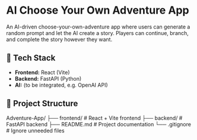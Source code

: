 # AI Choose Your Own Adventure App

An AI-driven choose-your-own-adventure app where users can generate a random prompt and let the AI create a story. Players can continue, branch, and complete the story however they want.

## 🚀 Tech Stack

- **Frontend:** React (Vite)
- **Backend:** FastAPI (Python)
- **AI:** (to be integrated, e.g. OpenAI API)

## 📂 Project Structure

Adventure-App/
├── frontend/ # React + Vite frontend
├── backend/ # FastAPI backend
├── README.md # Project documentation
└── .gitignore # Ignore unneeded files
